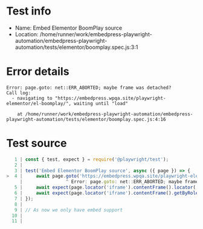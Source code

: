 # Test info

- Name: Embed Elementor BoomPlay source
- Location: /home/runner/work/embedpress-playwright-automation/embedpress-playwright-automation/tests/elementor/boomplay.spec.js:3:1

# Error details

```
Error: page.goto: net::ERR_ABORTED; maybe frame was detached?
Call log:
  - navigating to "https://embedpress.wpqa.site/playwright-elementor/el-boomplay/", waiting until "load"

    at /home/runner/work/embedpress-playwright-automation/embedpress-playwright-automation/tests/elementor/boomplay.spec.js:4:16
```

# Test source

```ts
   1 | const { test, expect } = require('@playwright/test');
   2 |
   3 | test('Embed Elementor BoomPlay source', async ({ page }) => {
>  4 |     await page.goto('https://embedpress.wpqa.site/playwright-elementor/el-boomplay/');
     |                ^ Error: page.goto: net::ERR_ABORTED; maybe frame was detached?
   5 |     await expect(page.locator('iframe').contentFrame().locator('.header_bg > div')).toBeVisible();
   6 |     await expect(page.locator('iframe').contentFrame().getByRole('link', { name: 'Bolte Bolte Cholte Cholte' })).toBeVisible();
   7 | });
   8 |
   9 | // As now we only have embed support
  10 |
  11 |
```